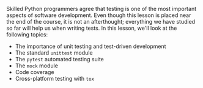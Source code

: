 Skilled Python programmers agree that  testing is one of the most important aspects of software development.  Even though this lesson is placed near the end of the course, it is not  an afterthought; everything we have studied so far will help us when  writing tests. In this lesson, we'll look at the following topics:

- The importance of unit testing and test-driven development
- The standard `unittest` module
- The `pytest` automated testing suite
- The `mock` module
- Code coverage
- Cross-platform testing with `tox`